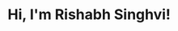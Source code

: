 # Hi, I'm Rishabh Singhvi!

<script>


<p id="intro"></p>

Welcome to my GitHub profile!

## Data Scientist & Machine Learning Engineer
![Profile Views](https://komarev.com/ghpvc/?username=rishabhRsinghvi)




### About Me
Introduce yourself and provide a brief overview of your expertise, experience, and interests in the data science and machine learning domain.

### Work Experience
Outline your work experience, highlighting your roles and responsibilities in the field of data science and machine learning.

### Projects
List and provide brief descriptions of your notable data science and machine learning projects. Include links to the respective repositories or hosted applications, if applicable.

### Skills
Outline your key skills and technologies in data science and machine learning. Mention programming languages, frameworks, tools, and any other relevant expertise.

### Contact Me
- Email: your_email@example.com
- LinkedIn: [Rishabh Singhvi](https://www.linkedin.com/in/your-linkedin-profile)

### GitHub Statistics
Include your GitHub statistics to showcase your activity and contributions on the platform. Here's an example using GitHub Readme Stats:

![GitHub Stats](https://github-readme-stats.vercel.app/api?username=rishabhRsinghvi&show_icons=true&count_private=true&theme=dark)

![Top Languages](https://github-readme-stats.vercel.app/api/top-langs/?username=rishabhRsinghvi&layout=compact&theme=dark)

Feel free to explore my repositories, contribute, or reach out for any collaboration opportunities. Let's connect and discuss exciting data science and machine learning projects!
